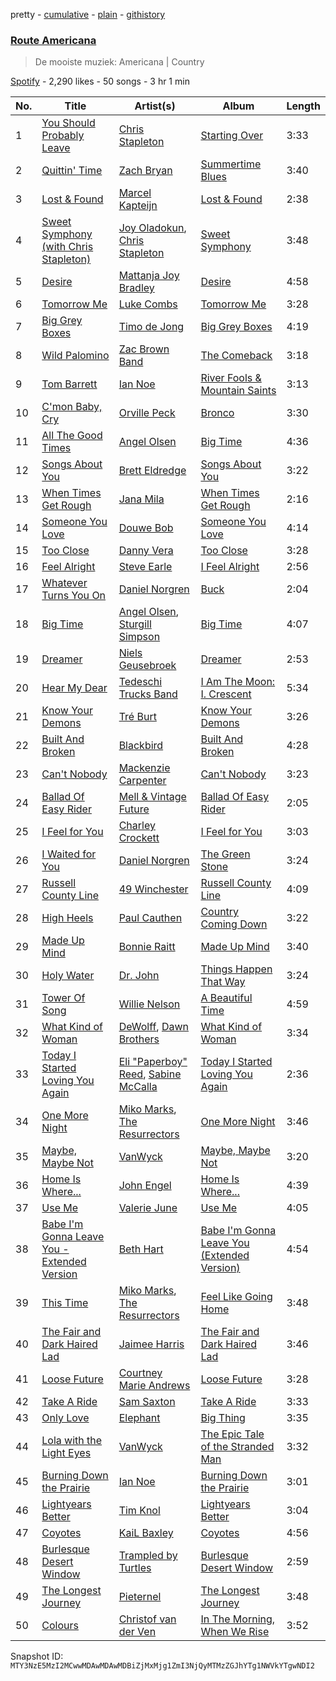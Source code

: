 pretty - [cumulative](/playlists/cumulative/37i9dQZF1DX2YBlcDHuAn5.md) - [plain](/playlists/plain/37i9dQZF1DX2YBlcDHuAn5) - [githistory](https://github.githistory.xyz/mackorone/spotify-playlist-archive/blob/main/playlists/plain/37i9dQZF1DX2YBlcDHuAn5)

### [Route Americana](https://open.spotify.com/playlist/37i9dQZF1DX2YBlcDHuAn5)

> De mooiste muziek: Americana \| Country

[Spotify](https://open.spotify.com/user/spotify) - 2,290 likes - 50 songs - 3 hr 1 min

| No. | Title | Artist(s) | Album | Length |
|---|---|---|---|---|
| 1 | [You Should Probably Leave](https://open.spotify.com/track/2UikqkwBv7aIvlixeVXHWt) | [Chris Stapleton](https://open.spotify.com/artist/4YLtscXsxbVgi031ovDDdh) | [Starting Over](https://open.spotify.com/album/0sOeI7pbAmIc8aDFyvkBUW) | 3:33 |
| 2 | [Quittin' Time](https://open.spotify.com/track/50Emgupm363qIrYBe20FR3) | [Zach Bryan](https://open.spotify.com/artist/40ZNYROS4zLfyyBSs2PGe2) | [Summertime Blues](https://open.spotify.com/album/2qPki6xBkJ1Mbra43t7hnA) | 3:40 |
| 3 | [Lost & Found](https://open.spotify.com/track/1Mk22y2ZqHMijN57LfOi5U) | [Marcel Kapteijn](https://open.spotify.com/artist/6VTUhYONG3oqq10TWNLswp) | [Lost & Found](https://open.spotify.com/album/3yF8GCeZkevUHuMSDOBQcV) | 2:38 |
| 4 | [Sweet Symphony \(with Chris Stapleton\)](https://open.spotify.com/track/78HpdJlNoppURkMmE0dogS) | [Joy Oladokun](https://open.spotify.com/artist/7rrTqtOUOwva4sgTx9C9F9), [Chris Stapleton](https://open.spotify.com/artist/4YLtscXsxbVgi031ovDDdh) | [Sweet Symphony](https://open.spotify.com/album/2FuEelEorhSFMkmvhI8iq7) | 3:48 |
| 5 | [Desire](https://open.spotify.com/track/5vuOY89Toj7pBC2YhLG8rX) | [Mattanja Joy Bradley](https://open.spotify.com/artist/6u9tyg6IXImKbuB5J12ush) | [Desire](https://open.spotify.com/album/351qO6P8FcABXFsYPUfdDf) | 4:58 |
| 6 | [Tomorrow Me](https://open.spotify.com/track/52GuoXJUOFAwmPMtH3V9W4) | [Luke Combs](https://open.spotify.com/artist/718COspgdWOnwOFpJHRZHS) | [Tomorrow Me](https://open.spotify.com/album/2LI2YMMEAYwSzlVRNGJMNE) | 3:28 |
| 7 | [Big Grey Boxes](https://open.spotify.com/track/59xbc8TCvpkgVoo9ldOpLz) | [Timo de Jong](https://open.spotify.com/artist/0T34mF36A6mzLMqC0uoz7x) | [Big Grey Boxes](https://open.spotify.com/album/3yRIBEQNXCCikZuuHSYprK) | 4:19 |
| 8 | [Wild Palomino](https://open.spotify.com/track/25Pnn7yc213pC2sFUaaINZ) | [Zac Brown Band](https://open.spotify.com/artist/6yJCxee7QumYr820xdIsjo) | [The Comeback](https://open.spotify.com/album/3HAqDprp8YxHEguHkCcfOC) | 3:18 |
| 9 | [Tom Barrett](https://open.spotify.com/track/6YbQXUNroKs9qofA8gttor) | [Ian Noe](https://open.spotify.com/artist/2TEpPi5SFalflhpcQHq3lB) | [River Fools & Mountain Saints](https://open.spotify.com/album/6OsF7JfA48kcvWcV4auWIl) | 3:13 |
| 10 | [C'mon Baby, Cry](https://open.spotify.com/track/67swXHVknS142T5tIcNFkl) | [Orville Peck](https://open.spotify.com/artist/46auOkH1pk28rWrSoUNhLo) | [Bronco](https://open.spotify.com/album/2hCcPHWTbvF81CiXPUrM6I) | 3:30 |
| 11 | [All The Good Times](https://open.spotify.com/track/6Tv21RLLA1Dt6OtPNz8QDq) | [Angel Olsen](https://open.spotify.com/artist/6mKqFxGMS5TGDZI3XkT5Rt) | [Big Time](https://open.spotify.com/album/02R7PREL8nCr02CEYLy7YH) | 4:36 |
| 12 | [Songs About You](https://open.spotify.com/track/7qox7CiK5Kf25oBxCA0rY5) | [Brett Eldredge](https://open.spotify.com/artist/0qSX3s5pJnAlSsgsCne8Cz) | [Songs About You](https://open.spotify.com/album/6xTN7k2LmB4rrMLmMQMzWq) | 3:22 |
| 13 | [When Times Get Rough](https://open.spotify.com/track/6g23580DTtKk71sSGiX3fM) | [Jana Mila](https://open.spotify.com/artist/1roi4E4kE3vXaKxQ2n5aKB) | [When Times Get Rough](https://open.spotify.com/album/1CihsEE3OM3dAV4lviQGui) | 2:16 |
| 14 | [Someone You Love](https://open.spotify.com/track/6oU5j3WOngnD1GcJtshyhB) | [Douwe Bob](https://open.spotify.com/artist/6VSZeMeJlVPGoR2nfB6UxD) | [Someone You Love](https://open.spotify.com/album/0sMQLfLv6y3ALmcZXJXcUT) | 4:14 |
| 15 | [Too Close](https://open.spotify.com/track/2uv1HWIbwXRhnSB4O2677y) | [Danny Vera](https://open.spotify.com/artist/1bObiFZkYu7IfzxVlAVj5x) | [Too Close](https://open.spotify.com/album/3262qPeujrLgKfe56wYFCO) | 3:28 |
| 16 | [Feel Alright](https://open.spotify.com/track/7fF6Af2M3vL4IUtE8cMy6G) | [Steve Earle](https://open.spotify.com/artist/2UBTfUoLI07iRqGeUrwhZh) | [I Feel Alright](https://open.spotify.com/album/1CEAVKLVVaCoKyEoVVr8Bh) | 2:56 |
| 17 | [Whatever Turns You On](https://open.spotify.com/track/1IiRUmC1fhDscYS90FxWKz) | [Daniel Norgren](https://open.spotify.com/artist/6swk8GFDoEZ1cFDX70xyuO) | [Buck](https://open.spotify.com/album/2P77B79bBTT8GHjs1BrmZI) | 2:04 |
| 18 | [Big Time](https://open.spotify.com/track/3RZ5VvBcCQgrRl8XaKZLa4) | [Angel Olsen](https://open.spotify.com/artist/6mKqFxGMS5TGDZI3XkT5Rt), [Sturgill Simpson](https://open.spotify.com/artist/3vDpQbGnzRbRVirXlfQagB) | [Big Time](https://open.spotify.com/album/5UsuKQY3qOMAYyuwaxH4Lx) | 4:07 |
| 19 | [Dreamer](https://open.spotify.com/track/4YQubPuAYJpL7oXYCDvw0L) | [Niels Geusebroek](https://open.spotify.com/artist/7D22FhEGzT4jxbjWryB63l) | [Dreamer](https://open.spotify.com/album/1GKEaevMrPeFx6EbUkw9Sg) | 2:53 |
| 20 | [Hear My Dear](https://open.spotify.com/track/7znaTjqonnsPcuQpOcQ7nT) | [Tedeschi Trucks Band](https://open.spotify.com/artist/2gFsmDBM0hkoZPmrO5EdyO) | [I Am The Moon: I\. Crescent](https://open.spotify.com/album/7tiugISIhitNyFnMRQBhIq) | 5:34 |
| 21 | [Know Your Demons](https://open.spotify.com/track/3AonChVGbKzTPGpkiR4Awe) | [Tré Burt](https://open.spotify.com/artist/5e5Zm5z8OPycf55hgDxKIc) | [Know Your Demons](https://open.spotify.com/album/408i5hH2MLHqX6X6srXEL8) | 3:26 |
| 22 | [Built And Broken](https://open.spotify.com/track/2oLl22EdWPR8u8hTtfgBPS) | [Blackbird](https://open.spotify.com/artist/5SU9mZVaI9pRXgXmIhG1fL) | [Built And Broken](https://open.spotify.com/album/3nSk18ZELTQqgdSYJBeZ1m) | 4:28 |
| 23 | [Can't Nobody](https://open.spotify.com/track/3QjMxiTf0OBM729FA0AqZy) | [Mackenzie Carpenter](https://open.spotify.com/artist/1gYlQ5LjfQz9QPaCApCsDZ) | [Can't Nobody](https://open.spotify.com/album/29N9gvVvR2wiXR1hJR7M9R) | 3:23 |
| 24 | [Ballad Of Easy Rider](https://open.spotify.com/track/5Nn8SPmzJUV3xUZFBdFjcV) | [Mell & Vintage Future](https://open.spotify.com/artist/0gP5wSp6he2gUcPa5gunV8) | [Ballad Of Easy Rider](https://open.spotify.com/album/0QQxEoiKi7sgUjlAzjTQCS) | 2:05 |
| 25 | [I Feel for You](https://open.spotify.com/track/6XOWuyehpI0CEDYr7EQQun) | [Charley Crockett](https://open.spotify.com/artist/3BJX1nYizKvWpZTY5HOAr4) | [I Feel for You](https://open.spotify.com/album/1T7prrdakLyU8Nk7AlXEgb) | 3:03 |
| 26 | [I Waited for You](https://open.spotify.com/track/72ekaAHOCACTFM9C5DQ9uw) | [Daniel Norgren](https://open.spotify.com/artist/6swk8GFDoEZ1cFDX70xyuO) | [The Green Stone](https://open.spotify.com/album/57CTi3hCyV59RC8r5Yu9Wu) | 3:24 |
| 27 | [Russell County Line](https://open.spotify.com/track/4xxadE0DSjELkTXjRjwOcB) | [49 Winchester](https://open.spotify.com/artist/1JWMpIl0nhqFJNdO3IOQ20) | [Russell County Line](https://open.spotify.com/album/7oKoqz8mBYP0HNsNJ0fW4h) | 4:09 |
| 28 | [High Heels](https://open.spotify.com/track/4M3uKxjhfTLfQidMDgEEgC) | [Paul Cauthen](https://open.spotify.com/artist/6yHM0XQEdu9sIlbILMaKBp) | [Country Coming Down](https://open.spotify.com/album/3hYtvhC4TBoNfoWgtioNMR) | 3:22 |
| 29 | [Made Up Mind](https://open.spotify.com/track/5XTDvPvCDO9lxrwkEE9aUF) | [Bonnie Raitt](https://open.spotify.com/artist/4KDyYWR7IpxZ7xrdYbKrqY) | [Made Up Mind](https://open.spotify.com/album/7L64rhLRuHGIEqnWMMPPXh) | 3:40 |
| 30 | [Holy Water](https://open.spotify.com/track/3uHKEi9VopbcnCdPu3Akbk) | [Dr\. John](https://open.spotify.com/artist/320TrJub4arztwXRm7kqVO) | [Things Happen That Way](https://open.spotify.com/album/4j2PonMiWYk1uBK6jXOKP2) | 3:24 |
| 31 | [Tower Of Song](https://open.spotify.com/track/2HHXqnrD7PaUIUSj9lz3xK) | [Willie Nelson](https://open.spotify.com/artist/5W5bDNCqJ1jbCgTxDD0Cb3) | [A Beautiful Time](https://open.spotify.com/album/7oPKRoThZFX1xQ7X05cfFG) | 4:59 |
| 32 | [What Kind of Woman](https://open.spotify.com/track/08f6hgvzLlDXPy0rhz3a0W) | [DeWolff](https://open.spotify.com/artist/1OHnmln4huMiBLyxBHNx0k), [Dawn Brothers](https://open.spotify.com/artist/05vyC7M8P5Wr120O1yTv6a) | [What Kind of Woman](https://open.spotify.com/album/7q80ugez5yRL0avY5XnZJG) | 3:34 |
| 33 | [Today I Started Loving You Again](https://open.spotify.com/track/0SUeDxIX7QXvA9uVkkYYWs) | [Eli "Paperboy" Reed](https://open.spotify.com/artist/37D1QyrEFNkcv0f62xo46x), [Sabine McCalla](https://open.spotify.com/artist/7Eo1K9fCpeF4lnvbpVcrWR) | [Today I Started Loving You Again](https://open.spotify.com/album/6Q2DffHqnmTRIOW51TgQpP) | 2:36 |
| 34 | [One More Night](https://open.spotify.com/track/0NwmPeStDzdgT9wKxrfTvi) | [Miko Marks](https://open.spotify.com/artist/2pkqyjrPhrzJcdhwN80kAs), [The Resurrectors](https://open.spotify.com/artist/6JClEpHPvEsfw4Ke5VhbX5) | [One More Night](https://open.spotify.com/album/3hjJpCE83GDNugliCAXZCt) | 3:46 |
| 35 | [Maybe, Maybe Not](https://open.spotify.com/track/1rDkFbHS0krhKweIL6ogTB) | [VanWyck](https://open.spotify.com/artist/113MK4jDLZQiDOe1r18Qdb) | [Maybe, Maybe Not](https://open.spotify.com/album/453ui3VLbh97vpNlo5YEAf) | 3:20 |
| 36 | [Home Is Where...](https://open.spotify.com/track/3joE5kBQ4R85LrU8NG4SdZ) | [John Engel](https://open.spotify.com/artist/3HMnypHJS8kCT5JeKsEmzZ) | [Home Is Where...](https://open.spotify.com/album/5P2b8CbIX0kBW2vRLdx5wo) | 4:39 |
| 37 | [Use Me](https://open.spotify.com/track/6dqJ50r54N2CrddT8XEtgc) | [Valerie June](https://open.spotify.com/artist/4QZdOCb3UacKbQ1ybDFAKM) | [Use Me](https://open.spotify.com/album/6MCzIFRAFlSQeXn7JrhXI0) | 4:05 |
| 38 | [Babe I'm Gonna Leave You \- Extended Version](https://open.spotify.com/track/66DmPZHPwXz5VO2Mse5FAj) | [Beth Hart](https://open.spotify.com/artist/30TrHDLNCKQVTYWOn9QqOC) | [Babe I'm Gonna Leave You \(Extended Version\)](https://open.spotify.com/album/5U5FRaYp8B23WI7BvIGcfL) | 4:54 |
| 39 | [This Time](https://open.spotify.com/track/5PRvOCRtSq7bivvDlykZ2D) | [Miko Marks](https://open.spotify.com/artist/2pkqyjrPhrzJcdhwN80kAs), [The Resurrectors](https://open.spotify.com/artist/6JClEpHPvEsfw4Ke5VhbX5) | [Feel Like Going Home](https://open.spotify.com/album/7cT12Vf8M9wtFZ9vAM7Now) | 3:48 |
| 40 | [The Fair and Dark Haired Lad](https://open.spotify.com/track/3AeGn9MkzB0fJtfp1AWUja) | [Jaimee Harris](https://open.spotify.com/artist/7bDmybZmPCu9SCNvxMsTme) | [The Fair and Dark Haired Lad](https://open.spotify.com/album/5UNEzuZg2aNzC9GB7d1JRH) | 3:46 |
| 41 | [Loose Future](https://open.spotify.com/track/1f7mKDuWfkhMXOnRcdI8Vz) | [Courtney Marie Andrews](https://open.spotify.com/artist/1EI0B66miJj5Fl408B7E9H) | [Loose Future](https://open.spotify.com/album/25dWaNwrPBrS1UAXUBZOVh) | 3:28 |
| 42 | [Take A Ride](https://open.spotify.com/track/5lv9ngCtTMuXD6FtEzTGzN) | [Sam Saxton](https://open.spotify.com/artist/3Xbb6InMR77LO6hrWU1I04) | [Take A Ride](https://open.spotify.com/album/05FmZGsA5g6HqHBPU3CW9Q) | 3:33 |
| 43 | [Only Love](https://open.spotify.com/track/3VMRFNRAIu8eQ65KbI3Ztz) | [Elephant](https://open.spotify.com/artist/2cwRR7JVxhEre6f0DNRyvW) | [Big Thing](https://open.spotify.com/album/747C2yuj2zve80VRWKgLJU) | 3:35 |
| 44 | [Lola with the Light Eyes](https://open.spotify.com/track/05eGBCOwS0vA4c2TBVRiJ0) | [VanWyck](https://open.spotify.com/artist/113MK4jDLZQiDOe1r18Qdb) | [The Epic Tale of the Stranded Man](https://open.spotify.com/album/1BfrHxEQliuMZYzetI8TGH) | 3:32 |
| 45 | [Burning Down the Prairie](https://open.spotify.com/track/3TlfVUdNVzHttc04CBYQQR) | [Ian Noe](https://open.spotify.com/artist/2TEpPi5SFalflhpcQHq3lB) | [Burning Down the Prairie](https://open.spotify.com/album/1wcxYWaq7wm8OHQbx6yZjb) | 3:01 |
| 46 | [Lightyears Better](https://open.spotify.com/track/3TfJc3C3n9ML0dXoz7oHcm) | [Tim Knol](https://open.spotify.com/artist/5iwR7L3O96vO8rVXXuLf5K) | [Lightyears Better](https://open.spotify.com/album/4OTldoFsD7VQuV5g1EZPgd) | 3:04 |
| 47 | [Coyotes](https://open.spotify.com/track/3S0VPSpztymqIswSjQ8Pqm) | [KaiL Baxley](https://open.spotify.com/artist/3fV14PAU0MWFaj0Kt8MDWx) | [Coyotes](https://open.spotify.com/album/678oZA2MpAcgLyFYKl0Bdy) | 4:56 |
| 48 | [Burlesque Desert Window](https://open.spotify.com/track/3wcayWWtzYs1DM6qu2p5nE) | [Trampled by Turtles](https://open.spotify.com/artist/3GjVVVcFmUgEJEAAsbGkf4) | [Burlesque Desert Window](https://open.spotify.com/album/4oUx1HJHLYrR89VrzjzHf4) | 2:59 |
| 49 | [The Longest Journey](https://open.spotify.com/track/5Ifue34q9Msm53CEzFP809) | [Pieternel](https://open.spotify.com/artist/5JzvmJdkliw2nERmKleDuS) | [The Longest Journey](https://open.spotify.com/album/6VaC5jCtlmDrrGq9A8pKrx) | 3:48 |
| 50 | [Colours](https://open.spotify.com/track/1bVBp6PpUcxrn9EjA3uI50) | [Christof van der Ven](https://open.spotify.com/artist/4OmL1NFB2mS4Ipv9TAWC1F) | [In The Morning, When We Rise](https://open.spotify.com/album/6qeEfohwybwm2zAPYLk2lM) | 3:52 |

Snapshot ID: `MTY3NzE5MzI2MCwwMDAwMDAwMDBiZjMxMjg1ZmI3NjQyMTMzZGJhYTg1NWVkYTgwNDI2`
